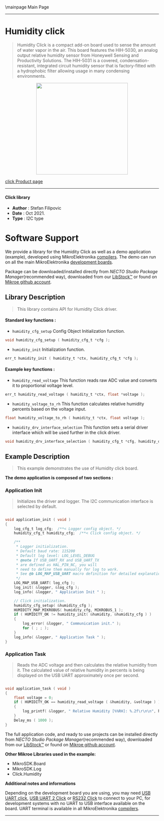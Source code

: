 \mainpage Main Page

---
# Humidity click

> Humidity Click is a compact add-on board used to sense the amount of water vapor in the air. This board features the HIH-5030, an analog output relative humidity sensor from Honeywell Sensing and Productivity Solutions. The HIH-5031 is a covered, condensation-resistant, integrated circuit humidity sensor that is factory-fitted with a hydrophobic filter allowing usage in many condensing environments.

<p align="center">
  <img src="https://download.mikroe.com/images/click_for_ide/humidity_click.png" height=300px>
</p>

[click Product page](https://www.mikroe.com/humidity-click)

---


#### Click library

- **Author**        : Stefan Filipovic
- **Date**          : Oct 2021.
- **Type**          : I2C type


# Software Support

We provide a library for the Humidity Click
as well as a demo application (example), developed using MikroElektronika
[compilers](https://www.mikroe.com/necto-studio).
The demo can run on all the main MikroElektronika [development boards](https://www.mikroe.com/development-boards).

Package can be downloaded/installed directly from *NECTO Studio Package Manager*(recommended way), downloaded from our [LibStock&trade;](https://libstock.mikroe.com) or found on [Mikroe github account](https://github.com/MikroElektronika/mikrosdk_click_v2/tree/master/clicks).

## Library Description

> This library contains API for Humidity Click driver.

#### Standard key functions :

- `humidity_cfg_setup` Config Object Initialization function.
```c
void humidity_cfg_setup ( humidity_cfg_t *cfg );
```

- `humidity_init` Initialization function.
```c
err_t humidity_init ( humidity_t *ctx, humidity_cfg_t *cfg );
```

#### Example key functions :

- `humidity_read_voltage` This function reads raw ADC value and converts it to proportional voltage level.
```c
err_t humidity_read_voltage ( humidity_t *ctx, float *voltage );
```

- `humidity_voltage_to_rh` This function calculates relative humidity percents based on the voltage input.
```c
float humidity_voltage_to_rh ( humidity_t *ctx, float voltage );
```

- `humidity_drv_interface_selection` This function sets a serial driver interface which will be used further in the click driver.
```c
void humidity_drv_interface_selection ( humidity_cfg_t *cfg, humidity_drv_t drv_sel );
```

## Example Description

> This example demonstrates the use of Humidity click board.

**The demo application is composed of two sections :**

### Application Init

> Initializes the driver and logger. The I2C communication interface is selected by default.

```c

void application_init ( void )
{
    log_cfg_t log_cfg;  /**< Logger config object. */
    humidity_cfg_t humidity_cfg;  /**< Click config object. */

    /** 
     * Logger initialization.
     * Default baud rate: 115200
     * Default log level: LOG_LEVEL_DEBUG
     * @note If USB_UART_RX and USB_UART_TX 
     * are defined as HAL_PIN_NC, you will 
     * need to define them manually for log to work. 
     * See @b LOG_MAP_USB_UART macro definition for detailed explanation.
     */
    LOG_MAP_USB_UART( log_cfg );
    log_init( &logger, &log_cfg );
    log_info( &logger, " Application Init " );

    // Click initialization.
    humidity_cfg_setup( &humidity_cfg );
    HUMIDITY_MAP_MIKROBUS( humidity_cfg, MIKROBUS_1 );
    if ( HUMIDITY_OK != humidity_init( &humidity, &humidity_cfg ) ) 
    {
        log_error( &logger, " Communication init." );
        for ( ; ; );
    }
    log_info( &logger, " Application Task " );
}

```

### Application Task

> Reads the ADC voltage and then calculates the relative humidity from it.
> The calculated value of relative humidity in percents is being displayed on the USB UART approximately once per second. 

```c

void application_task ( void )
{
    float voltage = 0;
    if ( HUMIDITY_OK == humidity_read_voltage ( &humidity, &voltage ) )
    {
        log_printf( &logger, " Relative Humidity [%%RH]: %.2f\r\n\n", humidity_voltage_to_rh( &humidity, voltage ) );
    }
    Delay_ms ( 1000 );
}

```

The full application code, and ready to use projects can be installed directly from *NECTO Studio Package Manager*(recommended way), downloaded from our [LibStock&trade;](https://libstock.mikroe.com) or found on [Mikroe github account](https://github.com/MikroElektronika/mikrosdk_click_v2/tree/master/clicks).

**Other Mikroe Libraries used in the example:**

- MikroSDK.Board
- MikroSDK.Log
- Click.Humidity

**Additional notes and informations**

Depending on the development board you are using, you may need
[USB UART click](https://www.mikroe.com/usb-uart-click),
[USB UART 2 Click](https://www.mikroe.com/usb-uart-2-click) or
[RS232 Click](https://www.mikroe.com/rs232-click) to connect to your PC, for
development systems with no UART to USB interface available on the board. UART
terminal is available in all MikroElektronika
[compilers](https://shop.mikroe.com/compilers).

---

